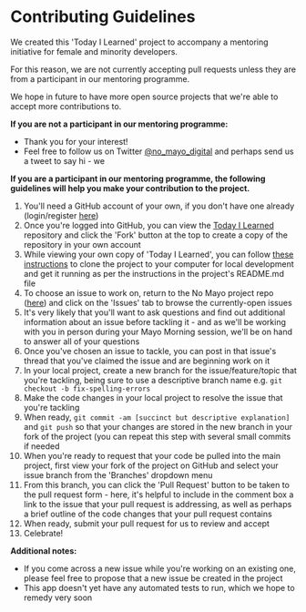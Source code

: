 # Contributing Guidelines

We created this 'Today I Learned' project to accompany a mentoring initiative for female and minority developers.

For this reason, we are not currently accepting pull requests unless they are from a participant in our mentoring programme.

We hope in future to have more open source projects that we're able to accept more contributions to.

**If you are not a participant in our mentoring programme:**

* Thank you for your interest!
* Feel free to follow us on Twitter [@no_mayo_digital](https://twitter.com/no_mayo_digital) and perhaps send us a tweet to say hi - we 

**If you are a participant in our mentoring programme, the following guidelines will help you make your contribution to the project.**

1. You'll need a GitHub account of your own, if you don't have one already (login/register [here](https://github.com/login))
2. Once you're logged into GitHub, you can view the [Today I Learned](https://github.com/no-mayo/today-i-learned) repository and click the 'Fork' button at the top to create a copy of the repository in your own account
3. While viewing your own copy of 'Today I Learned', you can follow [these instructions](https://help.github.com/articles/cloning-a-repository/) to clone the project to your computer for local development and get it running as per the instructions in the project's README.md file
4. To choose an issue to work on, return to the No Mayo project repo ([here](https://github.com/no-mayo/today-i-learned)) and click on the 'Issues' tab to browse the currently-open issues
5. It's very likely that you'll want to ask questions and find out additional information about an issue before tackling it - and as we'll be working with you in person during your Mayo Morning session, we'll be on hand to answer all of your questions
6. Once you've chosen an issue to tackle, you can post in that issue's thread that you've claimed the issue and are beginning work on it
7. In your local project, create a new branch for the issue/feature/topic that you're tackling, being sure to use a descriptive branch name e.g. `git checkout -b fix-spelling-errors`
8. Make the code changes in your local project to resolve the issue that you're tackling
9. When ready, `git commit -am [succinct but descriptive explanation]` and `git push` so that your changes are stored in the new branch in your fork of the project (you can repeat this step with several small commits if needed 
10. When you're ready to request that your code be pulled into the main project, first view your fork of the project on GitHub and select your issue branch from the 'Branches' dropdown menu
11. From this branch, you can click the 'Pull Request' button to be taken to the pull request form - here, it's helpful to include in the comment box a link to the issue that your pull request is addressing, as well as perhaps a brief outline of the code changes that your pull request contains
12. When ready, submit your pull request for us to review and accept
13. Celebrate!

**Additional notes:**

* If you come across a new issue while you're working on an existing one, please feel free to propose that a new issue be created in the project
* This app doesn't yet have any automated tests to run, which we hope to remedy very soon 